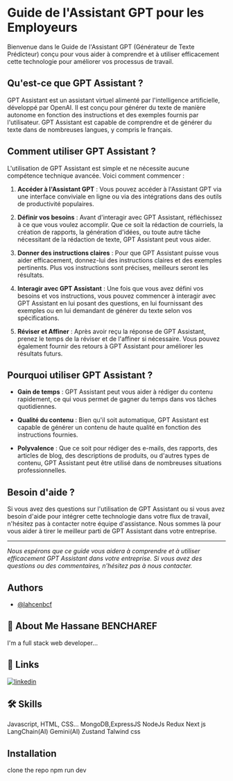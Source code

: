 # Guide de l'Assistant GPT pour les Employeurs

Bienvenue dans le Guide de l'Assistant GPT (Générateur de Texte Prédicteur) conçu pour vous aider à comprendre et à utiliser efficacement cette technologie pour améliorer vos processus de travail.

## Qu'est-ce que GPT Assistant ?

GPT Assistant est un assistant virtuel alimenté par l'intelligence artificielle, développé par OpenAI. Il est conçu pour générer du texte de manière autonome en fonction des instructions et des exemples fournis par l'utilisateur. GPT Assistant est capable de comprendre et de générer du texte dans de nombreuses langues, y compris le français.

## Comment utiliser GPT Assistant ?

L'utilisation de GPT Assistant est simple et ne nécessite aucune compétence technique avancée. Voici comment commencer :

1. **Accéder à l'Assistant GPT** : Vous pouvez accéder à l'Assistant GPT via une interface conviviale en ligne ou via des intégrations dans des outils de productivité populaires.

2. **Définir vos besoins** : Avant d'interagir avec GPT Assistant, réfléchissez à ce que vous voulez accomplir. Que ce soit la rédaction de courriels, la création de rapports, la génération d'idées, ou toute autre tâche nécessitant de la rédaction de texte, GPT Assistant peut vous aider.

3. **Donner des instructions claires** : Pour que GPT Assistant puisse vous aider efficacement, donnez-lui des instructions claires et des exemples pertinents. Plus vos instructions sont précises, meilleurs seront les résultats.

4. **Interagir avec GPT Assistant** : Une fois que vous avez défini vos besoins et vos instructions, vous pouvez commencer à interagir avec GPT Assistant en lui posant des questions, en lui fournissant des exemples ou en lui demandant de générer du texte selon vos spécifications.

5. **Réviser et Affiner** : Après avoir reçu la réponse de GPT Assistant, prenez le temps de la réviser et de l'affiner si nécessaire. Vous pouvez également fournir des retours à GPT Assistant pour améliorer les résultats futurs.

## Pourquoi utiliser GPT Assistant ?

- **Gain de temps** : GPT Assistant peut vous aider à rédiger du contenu rapidement, ce qui vous permet de gagner du temps dans vos tâches quotidiennes.

- **Qualité du contenu** : Bien qu'il soit automatique, GPT Assistant est capable de générer un contenu de haute qualité en fonction des instructions fournies.

- **Polyvalence** : Que ce soit pour rédiger des e-mails, des rapports, des articles de blog, des descriptions de produits, ou d'autres types de contenu, GPT Assistant peut être utilisé dans de nombreuses situations professionnelles.

## Besoin d'aide ?

Si vous avez des questions sur l'utilisation de GPT Assistant ou si vous avez besoin d'aide pour intégrer cette technologie dans votre flux de travail, n'hésitez pas à contacter notre équipe d'assistance. Nous sommes là pour vous aider à tirer le meilleur parti de GPT Assistant dans votre entreprise.

---

*Nous espérons que ce guide vous aidera à comprendre et à utiliser efficacement GPT Assistant dans votre entreprise. Si vous avez des questions ou des commentaires, n'hésitez pas à nous contacter.*




## Authors

- [@lahcenbcf](https://www.github.com/lahcenbcf)


## 🚀 About Me Hassane BENCHAREF
I'm a full stack web developer...


## 🔗 Links
[![linkedin](https://www.linkedin.com/in/hassane-bencharef-2b2667248/?lipi=urn%3Ali%3Apage%3Ad_flagship3_feed%3B98SqTONmQne4K7jT%2BPclpg%3D%3D)](https://www.linkedin.com/)



## 🛠 Skills
Javascript, HTML, CSS...
MongoDB,ExpressJS
NodeJs
Redux
Next js 
LangChain(AI)
Gemini(AI)
Zustand
Talwind css

## Installation

clone the repo
 npm run dev

